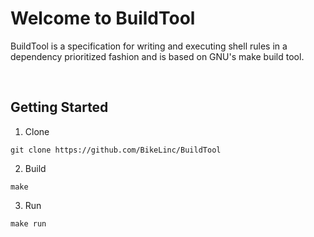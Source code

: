 # Welcome to BuildTool

BuildTool is a specification for writing and executing shell rules in a dependency prioritized fashion and is based on GNU's make build tool.

<br>

<h2>Getting Started</h2>

1. Clone

```
git clone https://github.com/BikeLinc/BuildTool
```

2. Build
```
make
```

3. Run
```
make run
```
